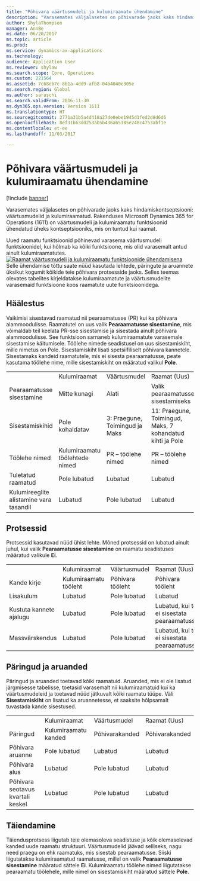 ```yaml
---
title: "Põhivara väärtusmudeli ja kulumiraamatu ühendamine"
description: "Varasemates väljalasetes on põhivarade jaoks kaks hindamiskontseptsiooni: väärtusmudelid ja kulumiraamatud. Rakenduses Microsoft Dynamics 365 for Operations (1611) on väärtusmudeli ja kulumiraamatu funktsioonid ühendatud üheks kontseptsiooniks, mis on tuntud kui raamat."
author: ShylaThompson
manager: AnnBe
ms.date: 06/20/2017
ms.topic: article
ms.prod: 
ms.service: dynamics-ax-applications
ms.technology: 
audience: Application User
ms.reviewer: shylaw
ms.search.scope: Core, Operations
ms.custom: 221564
ms.assetid: 7c68eb7c-8b1a-4dd9-afb8-04b4040e305e
ms.search.region: Global
ms.author: saraschi
ms.search.validFrom: 2016-11-30
ms.dyn365.ops.version: Version 1611
ms.translationtype: HT
ms.sourcegitcommit: 2771a31b5a4d418a27de0ebe1945d1fed2d8d6d6
ms.openlocfilehash: 8ef31b63dd253ab5b436a65385e248c4753abf1e
ms.contentlocale: et-ee
ms.lasthandoff: 11/03/2017

---
```


# <a name="fixed-asset-value-model-and-depreciation-book-merge"></a>Põhivara väärtusmudeli ja kulumiraamatu ühendamine

[!include [banner](../includes/banner.md)]

Varasemates väljalasetes on põhivarade jaoks kaks hindamiskontseptsiooni: väärtusmudelid ja kulumiraamatud. Rakenduses Microsoft Dynamics 365 for Operations (1611) on väärtusmudeli ja kulumiraamatu funktsioonid ühendatud üheks kontseptsiooniks, mis on tuntud kui raamat.

Uued raamatu funktsioonid põhinevad varasema väärtusmudeli funktsioonidel, kui hõlmab ka kõiki funktsioone, mis olid varasemalt antud ainult kulumiraamatutes. [![Raamat väärtusmudeli ja kulumiraamatu funktsioonide ühendamisena](./media/fixed-assets.png)](./media/fixed-assets.png) Selle ühendamise tõttu saate nüüd kasutada lehtede, päringute ja aruannete üksikut kogumit kõikide teie põhivara protsesside jaoks. Selles teemas olevates tabelites kirjeldatakse kulumiraamatute ja väärtusmudelite varasemaid funktsioone koos raamatute uute funktsioonidega.

## <a name="setup"></a>Häälestus
Vaikimisi sisestavad raamatud nii pearaamatusse (PR) kui ka põhivara alammoodulisse. Raamatutel on uus valik **Pearaamatusse sisestamine**, mis võimaldab teil keelata PR-sse sisestamise ja sisestada ainult põhivara alammoodulisse. See funktsioon sarnaneb kulumiraamatute varasemale sisestamise käitumisele. Töölehe nimede seadistusel on uus sisestamiskiht, mille nimetus on Pole. Sisestamiskiht lisati spetsiifiliselt põhivara kannetele. Sisestamaks kandeid raamatutele, mis ei sisesta pearaamatusse, peate kasutama töölehe nime, mille sisestamiskiht on määratud valikul **Pole**.

|                                                  |                                 |                                 |                                                         |
|--------------------------------------------------|---------------------------------|---------------------------------|---------------------------------------------------------|
|                                                  | Kulumiraamat               | Väärtusmudel                     | Raamat (Uus)                                              |
| Pearaamatusse sisestamine                                   | Mitte kunagi                           | Alati                          | Valik pearaamatusse sisestamiseks                                |
| Sisestamiskihid                                   | Pole kohaldatav                  | 3: Praegune, Toimingud ja Maks | 11: Praegune, Toimingud, Maks, 7 kohandatud kihti ja Pole |
| Töölehe nimed                                    | Kulumiraamatu töölehtede nimed | PR – töölehe nimed              | PR – töölehe nimed                                      |
| Tuletatud raamatud                                    | Pole lubatud                     | Lubatud                         | Lubatud                                                 |
| Kulumireeglite alistamine vara tasandil | Lubatud                         | Pole lubatud                     | Lubatud                                                 |

## <a name="processes"></a>Protsessid
Protsessid kasutavad nüüd ühist lehte. Mõned protsessid on lubatud ainult juhul, kui valik **Pearaamatusse sisestamine** on raamatu seadistuses määratud valikule **Ei**.

|                                |                           |                     |                                          |
|--------------------------------|---------------------------|---------------------|------------------------------------------|
|                                | Kulumiraamat         | Väärtusmudel         | Raamat (Uus)                               |
| Kande kirje              | Kulumiraamatu tööleht | Põhivara tööleht | Põhivara tööleht                      |
| Lisakulum             | Lubatud                   | Pole lubatud         | Lubatud                                  |
| Kustuta kannete ajalugu | Lubatud                   | Pole lubatud         | Lubatud, kui te ei sisestata pearaamatusse |
| Massvärskendus                    | Lubatud                   | Pole lubatud         | Lubatud, kui te ei sisestata pearaamatusse |

## <a name="inquiries-and-reports"></a>Päringud ja aruanded
Päringud ja aruanded toetavad kõiki raamatuid. Aruanded, mis ei ole lisatud järgmisesse tabelisse, toetasid varasemalt nii kulumiraamatuid kui ka väärtusmudeleid ja toetavad nüüd jätkuvalt kõiki raamatu tüüpe. Väli **Sisestamiskiht** on lisatud ka aruannetesse, et saaksite hõlpsamalt tuvastada kande sisestused.

|                                       |                                |                          |                          |
|---------------------------------------|--------------------------------|--------------------------|--------------------------|
|                                       | Kulumiraamat              | Väärtusmudel              | Raamat (Uus)               |
| Päringud                             | Kulumiraamatu kanded | Põhivarakanded | Põhivarakanded |
| Põhivara aruanne                 | Pole lubatud                    | Lubatud                  | Lubatud                  |
| Põhivara alus                     | Lubatud                        | Pole lubatud              | Lubatud                  |
| Põhivara seotavus kvartali keskel | Lubatud                        | Pole lubatud              | Lubatud                  |

## <a name="upgrade"></a>Täiendamine
Täiendusprotsess liigutab teie olemasoleva seadistuse ja kõik olemasolevad kanded uude raamatu struktuuri. Väärtusmudelid jäävad selliseks, nagu need praegu on ehk raamatuks, mis sisestab pearaamatusse. Siiski liigutatakse kulumiraamatud raamatusse, millel on valik **Pearaamatusse sisestamine** määratud sättele **Ei**. Kulumiraamatu töölehe nimed liigutatakse pearaamatu töölehele, mille nimel on sisestamiskiht määratud sättele **Pole**.




